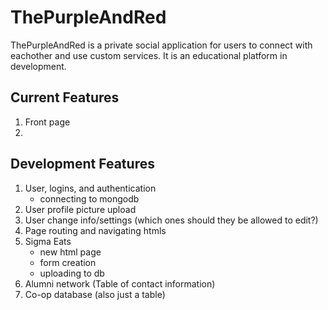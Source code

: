 # ThePurpleAndRed

ThePurpleAndRed is a private social application for users to connect with eachother and use custom services.
It is an educational platform in development.

## Current Features
1. Front page
2. 

## Development Features
1. User, logins, and authentication
    - connecting to mongodb
2. User profile picture upload
3. User change info/settings (which ones should they be allowed to edit?)
4. Page routing and navigating htmls
5. Sigma Eats
    - new html page
    - form creation
    - uploading to db
6. Alumni network (Table of contact information)
7. Co-op database (also just a table)